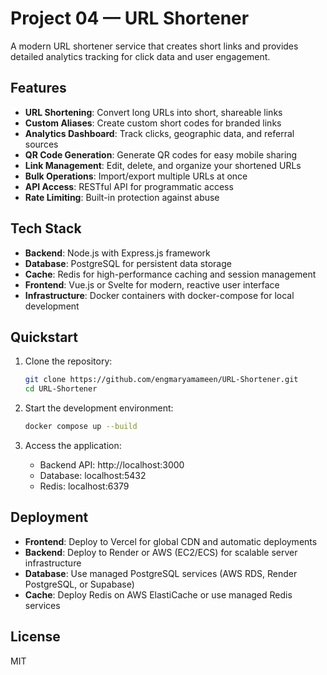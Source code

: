 # Project 04 — URL Shortener

A modern URL shortener service that creates short links and provides detailed analytics tracking for click data and user engagement.

## Features

- **URL Shortening**: Convert long URLs into short, shareable links
- **Custom Aliases**: Create custom short codes for branded links
- **Analytics Dashboard**: Track clicks, geographic data, and referral sources
- **QR Code Generation**: Generate QR codes for easy mobile sharing
- **Link Management**: Edit, delete, and organize your shortened URLs
- **Bulk Operations**: Import/export multiple URLs at once
- **API Access**: RESTful API for programmatic access
- **Rate Limiting**: Built-in protection against abuse

## Tech Stack

- **Backend**: Node.js with Express.js framework
- **Database**: PostgreSQL for persistent data storage
- **Cache**: Redis for high-performance caching and session management
- **Frontend**: Vue.js or Svelte for modern, reactive user interface
- **Infrastructure**: Docker containers with docker-compose for local development

## Quickstart

1. Clone the repository:
   ```bash
   git clone https://github.com/engmaryamameen/URL-Shortener.git
   cd URL-Shortener
   ```

2. Start the development environment:
   ```bash
   docker compose up --build
   ```

3. Access the application:
   - Backend API: http://localhost:3000
   - Database: localhost:5432
   - Redis: localhost:6379

## Deployment

- **Frontend**: Deploy to Vercel for global CDN and automatic deployments
- **Backend**: Deploy to Render or AWS (EC2/ECS) for scalable server infrastructure
- **Database**: Use managed PostgreSQL services (AWS RDS, Render PostgreSQL, or Supabase)
- **Cache**: Deploy Redis on AWS ElastiCache or use managed Redis services

## License

MIT